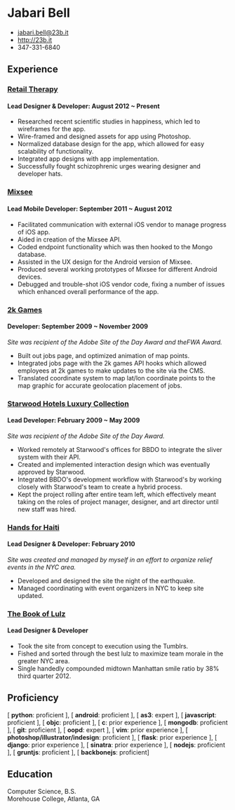 # Jabari Bell 

 * <jabari.bell@23b.it>
 * <http://23b.it>
 * 347-331-6840 

## Experience

### [Retail Therapy](https://vimeo.com/50476025) 

#### Lead Designer & Developer: August 2012 ~ Present 

* Researched recent scientific studies in happiness, which led to wireframes for the app.
* Wire-framed and designed assets for app using Photoshop.    
* Normalized database design for the app, which allowed for easy scalability of functionality.
* Integrated app designs with app implementation.  
* Successfully fought schizophrenic urges wearing designer and developer hats.

### [Mixsee](http://mixsee.com) 

#### Lead Mobile Developer: September 2011 ~ August 2012

* Facilitated communication with external iOS vendor to manage progress of iOS app. 
* Aided in creation of the Mixsee API. 
* Coded endpoint functionality which was then hooked to the Mongo database. 
* Assisted in the UX design for the Android version of Mixsee. 
* Produced several working prototypes of Mixsee for different Android devices. 
* Debugged and trouble-shot iOS vendor code, fixing a number of issues which enhanced overall performance of the app. 

### [2k Games](http://www.2kgames.com/) 

#### Developer: September 2009 ~ November 2009 

*Site was recipient of the Adobe Site of the Day Award and theFWA Award.*

* Built out jobs page, and optimized animation of map points.   
* Integrated jobs page with the 2k games API hooks which allowed employees at 2k games to make updates to the site via the CMS.
* Translated coordinate system to map lat/lon coordinate points to the map graphic for accurate geolocation placement of jobs. 

### [Starwood Hotels Luxury Collection](http://www.starwoodhotels.com/luxury/search/explore_collection.html) 

#### Lead Developer: February 2009 ~ May 2009  

*Site was recipient of the Adobe Site of the Day Award.*

* Worked remotely at Starwood's offices for BBDO to integrate the sliver system with their API.
* Created and implemented interaction design which was eventually approved by Starwood.
* Integrated BBDO's development workflow with Starwood's by working closely with Starwood's team to create a hybrid process.  
* Kept the project rolling after entire team left, which effectively meant taking on the roles of project manager, designer, and art director until new staff was hired.

### [Hands for Haiti](http://dev.pxlflu.net/haiti) 

#### Lead Designer & Developer: February 2010 

*Site was created and managed by myself in an effort to organize relief events in the NYC area.*

* Developed and designed the site the night of the earthquake.
* Managed coordinating with event organizers in NYC to keep site updated.

### [The Book of Lulz](http://thebookoflulz.org) 

#### Lead Designer & Developer  

* Took the site from concept to execution using the Tumblrs.
* Fished and sorted through the best lulz to maximize team morale in the greater NYC area.
* Single handedly compounded midtown Manhattan smile ratio by 38% third quarter 2012.

## Proficiency
[ **python**: proficient ], [ **android**: proficient ], [ **as3**: expert ], [ **javascript**: proficient ], [ **objc**: proficient ], [ **c**: prior experience ], [ **mongodb**: proficient ], [ **git**: proficient ], [ **oopd**: expert ], [ **vim**: prior experience ], [ **photoshop/illustrator/indesign**: proficient ], [ **flask**: prior experience ], [ **django**: prior experience ], [ **sinatra**: prior experience ], [ **nodejs**: proficient ], [ **gruntjs**: proficient ], [ **backbonejs**: proficient]

## Education

Computer Science, B.S.  
Morehouse College, Atlanta, GA
